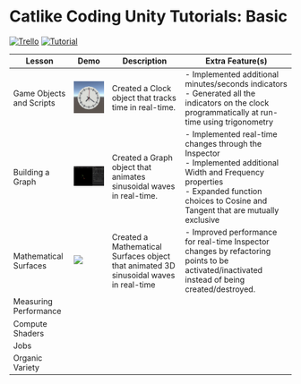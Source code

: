 # Catlike Coding Unity Tutorials: Basic

[![Trello](https://img.shields.io/badge/Trello-blue?logo=trello&style=falt-square)](https://trello.com/b/jdVuT0J1)
[![Tutorial](https://img.shields.io/badge/Tutorial-green?logo=unity&style=falt-square)](https://catlikecoding.com/unity/tutorials/basics/)

| Lesson | Demo | Description | Extra Feature(s) |
|--------|------|-------------|------------------|
| Game Objects and Scripts | <img src="https://github.com/sunghogo/CLC-Basics/blob/main/Demos/Clock.gif?raw=true" width="300" /> | Created a Clock object that tracks time in real-time. | - Implemented additional minutes/seconds indicators<br>- Generated all the indicators on the clock programmatically at run-time using trigonometry |
| Building a Graph         |  <img src="https://github.com/sunghogo/CLC-Basics/blob/BuildingAGraph/Demos/Graph.gif?raw=true" width="300" /> | Created a Graph object that animates sinusoidal waves in real-time. | - Implemented real-time changes through the Inspector<br>- Implemented additional Width and Frequency properties<br>- Expanded function choices to Cosine and Tangent that are mutually exclusive |
| Mathematical Surfaces    | <img src="https://github.com/sunghogo/CLC-Basics/blob/MathematicalSurfaces/Demos/Surfaces.gif?raw=true?raw=true" width="300" /> | Created a Mathematical Surfaces object that animated 3D sinusoidal waves in real-time | - Improved performance for real-time Inspector changes by refactoring points to be activated/inactivated instead of being created/destroyed. |
| Measuring Performance    |
| Compute Shaders          |          
| Jobs                     |
| Organic Variety          |
